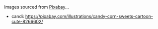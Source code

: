 Images sourced from [Pixabay](https://pixabay.com/)...

 - candi: https://pixabay.com/illustrations/candy-corn-sweets-cartoon-cute-8266602/